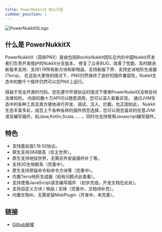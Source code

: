 ```yaml
---
title: PowerNukkitX 核心介绍
sidebar_position: 1
---
```


![PowerNukkitXLogo](https://www.minebbs.com/attachments/pnx_banner-png.25436/)

## 什么是 PowerNukkitX

PowerNukkitX（简称PNX）是由包括BlocklyNukkit团队在内的中国Nukkit开发者们负责开发维护的Nukkit分支版本，
修复了众多BUG，改善了性能，及时跟进新版本支持、支持1.19所有新方块和新物品、支持新版下界、支持史诗地形生成器(Terra)。
在这些大更改的情况下，PNX仍然保持了良好的插件兼容性，Nukkit生态中的数千个插件仍然可以在PNX上运行。

得益于完全开源的代码，您在遵守开源协议的情况下使用PowerNukkitX没有任何法律风险，
内部的数十万API可以随意调用，您可以深入查看实现，
通过JVM生态中的各种工具及其方便地进行开发、调试、注入、拦截。也正因如此，
Nukkit生态丰富多彩，成百上千各种各样的插件供您选择，您可以用您喜欢的任意JVM语言编写插件，如Java,Kotlin,Scala…… ，同时也支持使用Javascript编写插件。

## 特色

- 支持基岩版1.19.50协议。
- 原生支持384限高（仅主世界）。
- 原生支持地狱世界，无需另外安装插件补丁等。
- 支持3D生物群系（完善中）。
- 原生支持原版命令和命令方块等（完善中）。
- 内置Terra地形生成器（如有问题点此查看）。
- 支持使用JavaSrcipt语言编写插件 （初步完成，开发文档在此处）。
- 支持自定义方块 / 物品 / 实体（完善中，文档待补充）。
- 内置生物AI，无需安装MobPlugin（开发中，未完善）。

## 链接
- [Github链接](https://github.com/PowerNukkitX/PowerNukkitX)